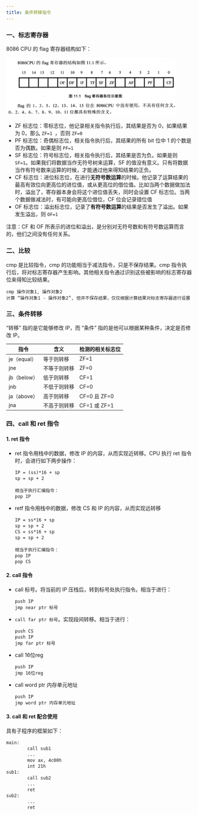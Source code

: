 ```yaml
---
title: 条件转移指令
---
```


### 一、标志寄存器

8086 CPU 的 flag 寄存器结构如下：

<img src="./image/flag寄存器.png" style="zoom:80%;" />

- ZF 标志位：零标志位，他记录相关指令执行后，其结果是否为 0，如果结果为 0，那么 `ZF=1 `，否则 `ZF=0`
- PF 标志位：奇偶标志位，相关指令执行后，其结果的所有 bit 位中 1 的个数是否为偶数。如果是则 `PF=1`
- SF 标志位：符号标志位，相关指令执行后，其结果是否为负。如果是则 `SF=1`。如果我们将数据当作无符号树来运算，SF 的值没有意义。只有将数据当作有符号数来运算的时候，才能通过他来得知结果的正负。
- CF 标志位：进位标志位，在进行**无符号数运算**的时候。他记录了运算结果的最高有效位向更高位的进位值，或从更高位的借位值。比如当两个数据做加法时，溢出了，寄存器本身会将这个进位值丢失，同时会设置 CF 标志位。当两个数据做减法时，有可能向更高位借位，CF 位会记录错位值
- OF 标志位：溢出标志位，记录了**有符号数运算**的结果是否发生了溢出。如果发生溢出，则 `OF=1`

注意：CF 和 OF 所表示的进位和溢出，是分别对无符号数和有符号数运算而言的，他们之间没有任何关系。

### 二、比较

cmp 是比较指令，cmp 的功能相当于减法指令，只是不保存结果。cmp 指令执行后，将对标志寄存器产生影响。其他相关指令通过识别这些被影响的标志寄存器位来得知比较结果。

```
cmp 操作对象1, 操作对象2
计算 “操作对象1 - 操作对象2”, 但并不保存结果，仅仅根据计算结果对标志寄存器进行设置
```

### 三、条件转移

“转移” 指的是它能够修改 IP，而 “条件” 指的是他可以根据某种条件，决定是否修改 IP。

| 指令        | 含义         | 检测的相关标志位 |
| ----------- | ------------ | ---------------- |
| je（equal） | 等于则转移   | ZF=1             |
| jne         | 不等于则转移 | ZF=0             |
| jb（below） | 低于则转移   | CF=1             |
| jnb         | 不低于则转移 | CF=0             |
| ja（above） | 高于则转移   | CF=0 且 ZF=0     |
| jna         | 不高于则转移 | CF=1 或 ZF=1     |

### 四、call 和 ret 指令

#### 1. ret 指令

- ret 指令用栈中的数据，修改 IP 的内容，从而实现近转移。CPU 执行 ret 指令时，会进行如下两步操作：

  ```
  IP = (ss)*16 + sp
  sp = sp + 2
  
  相当于执行汇编指令：
  pop IP
  ```

- retf 指令用栈中的数据，修改 CS 和 IP 的内容，从而实现远转移

  ```
  IP = ss*16 + sp
  sp = sp + 2
  CS = ss*16 + sp
  sp = sp + 2
  
  相当于执行汇编指令：
  pop IP
  pop CS
  ```

#### 2. call 指令

- call 标号。将当前的 IP 压栈后，转到标号处执行指令。相当于进行：

  ```
  push IP
  jmp near ptr 标号
  ```

- `call far ptr 标号`。实现段间转移。相当于进行：

  ```
  push CS
  push IP
  jmp far ptr 标号
  ```

- call 16位reg

  ```
  push IP
  jmp 16位reg
  ```

- call word ptr 内存单元地址

  ```
  push IP
  jmp word ptr 内存单元地址
  ```

#### 3. call 和 ret 配合使用

具有子程序的框架如下：

```
main:
		call sub1
		...
		mov ax, 4c00h
		int 21h
sub1:
		call sub2
		...
		ret
sub2:
		...
		ret
```













